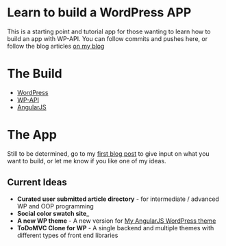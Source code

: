 Learn to build a WordPress APP
================================

This is a starting point and tutorial app for those wanting to learn how to build an app with WP-API. You can follow commits and pushes here, or follow the blog articles [on my blog](http://www.roysivan.com/blog)
  
The Build
===========  
* [WordPress](http://www.wordpress.org)
* [WP-API](http://github.com/WP-API/WP-API)
* [AngularJS](http://angularjs.org)
  
The App
========  
Still to be determined, go to my [first blog post](http://www.roysivan.com/lets-build-wordpress-app-together-one/#.VA4tHvmwLYh) to give input on what you want to build, or let me know if you like one of my ideas.
  
Current Ideas
--------------
* __Curated user submitted article directory__ - for intermediate / advanced WP and OOP programming
* __Social color swatch site___
* __A new WP theme__ - A new version for [My AngularJS WordPress theme](https://github.com/royboy789/Angular-Wordpress-Theme)
* __ToDoMVC Clone for WP__ - A single backend and multiple themes with different types of front end libraries
